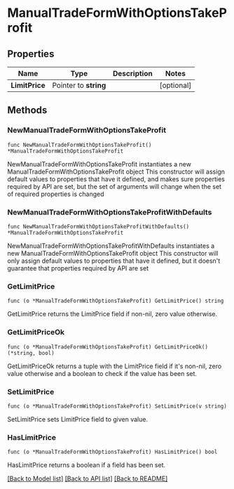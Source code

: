 # ManualTradeFormWithOptionsTakeProfit

## Properties

Name | Type | Description | Notes
------------ | ------------- | ------------- | -------------
**LimitPrice** | Pointer to **string** |  | [optional] 

## Methods

### NewManualTradeFormWithOptionsTakeProfit

`func NewManualTradeFormWithOptionsTakeProfit() *ManualTradeFormWithOptionsTakeProfit`

NewManualTradeFormWithOptionsTakeProfit instantiates a new ManualTradeFormWithOptionsTakeProfit object
This constructor will assign default values to properties that have it defined,
and makes sure properties required by API are set, but the set of arguments
will change when the set of required properties is changed

### NewManualTradeFormWithOptionsTakeProfitWithDefaults

`func NewManualTradeFormWithOptionsTakeProfitWithDefaults() *ManualTradeFormWithOptionsTakeProfit`

NewManualTradeFormWithOptionsTakeProfitWithDefaults instantiates a new ManualTradeFormWithOptionsTakeProfit object
This constructor will only assign default values to properties that have it defined,
but it doesn't guarantee that properties required by API are set

### GetLimitPrice

`func (o *ManualTradeFormWithOptionsTakeProfit) GetLimitPrice() string`

GetLimitPrice returns the LimitPrice field if non-nil, zero value otherwise.

### GetLimitPriceOk

`func (o *ManualTradeFormWithOptionsTakeProfit) GetLimitPriceOk() (*string, bool)`

GetLimitPriceOk returns a tuple with the LimitPrice field if it's non-nil, zero value otherwise
and a boolean to check if the value has been set.

### SetLimitPrice

`func (o *ManualTradeFormWithOptionsTakeProfit) SetLimitPrice(v string)`

SetLimitPrice sets LimitPrice field to given value.

### HasLimitPrice

`func (o *ManualTradeFormWithOptionsTakeProfit) HasLimitPrice() bool`

HasLimitPrice returns a boolean if a field has been set.


[[Back to Model list]](../README.md#documentation-for-models) [[Back to API list]](../README.md#documentation-for-api-endpoints) [[Back to README]](../README.md)


